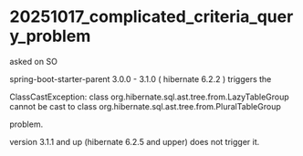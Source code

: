 # 20251017_complicated_criteria_query_problem
asked on SO


spring-boot-starter-parent 3.0.0 - 3.1.0 ( hibernate 6.2.2 ) triggers the

ClassCastException: class org.hibernate.sql.ast.tree.from.LazyTableGroup cannot be cast to class org.hibernate.sql.ast.tree.from.PluralTableGroup

problem.

version 3.1.1 and up (hibernate 6.2.5 and upper) does not trigger it.
